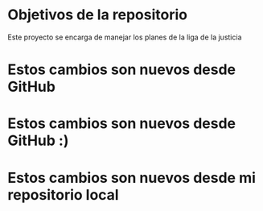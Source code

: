 # Objetivos de la repositorio

Este proyecto se encarga de manejar los planes de la liga de la justicia


# Estos cambios son nuevos desde GitHub
# Estos cambios son nuevos desde GitHub :)
# Estos cambios son nuevos desde mi repositorio local


